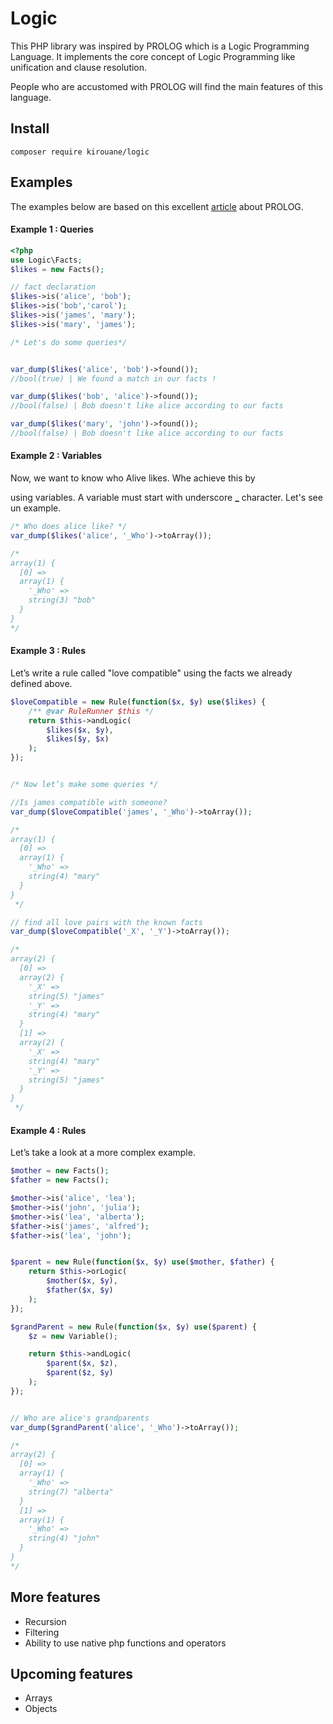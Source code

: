 Logic
=====

This PHP library was inspired by PROLOG which is a Logic Programming Language. It implements the core concept of Logic 
Programming like unification and clause resolution.

People who are accustomed with PROLOG will find the main features of this language.


Install
-------

`composer require kirouane/logic`

Examples
--------

The examples below are based on this excellent [article](https://bernardopires.com/2013/10/try-logic-programming-a-gentle-introduction-to-prolog/) about PROLOG.

#### Example 1 : Queries

```php
<?php
use Logic\Facts;
$likes = new Facts();

// fact declaration
$likes->is('alice', 'bob');
$likes->is('bob','carol');
$likes->is('james', 'mary');
$likes->is('mary', 'james');

/* Let's do some queries*/


var_dump($likes('alice', 'bob')->found());
//bool(true) | We found a match in our facts !

var_dump($likes('bob', 'alice')->found());
//bool(false) | Bob doesn't like alice according to our facts

var_dump($likes('mary', 'john')->found());
//bool(false) | Bob doesn't like alice according to our facts
``` 

#### Example 2 : Variables

Now, we want to know who Alive likes. Whe achieve this by   

using variables. A variable must start with underscore **_** character. Let's see un example.

```php
/* Who does alice like? */
var_dump($likes('alice', '_Who')->toArray());

/*
array(1) {
  [0] =>
  array(1) {
    '_Who' =>
    string(3) "bob"
  }
}
*/
``` 


#### Example 3 : Rules

Let’s write a rule called "love compatible" using the facts we already defined above.

```php
$loveCompatible = new Rule(function($x, $y) use($likes) {
    /** @var RuleRunner $this */
    return $this->andLogic(
        $likes($x, $y),
        $likes($y, $x)
    );
});


/* Now let’s make some queries */

//Is james compatible with someone?
var_dump($loveCompatible('james', '_Who')->toArray());

/*
array(1) {
  [0] =>
  array(1) {
    '_Who' =>
    string(4) "mary"
  }
}
 */

// find all love pairs with the known facts
var_dump($loveCompatible('_X', '_Y')->toArray());

/*
array(2) {
  [0] =>
  array(2) {
    '_X' =>
    string(5) "james"
    '_Y' =>
    string(4) "mary"
  }
  [1] =>
  array(2) {
    '_X' =>
    string(4) "mary"
    '_Y' =>
    string(5) "james"
  }
}
 */
```

#### Example 4 : Rules

Let’s take a look at a more complex example.

```php
$mother = new Facts();
$father = new Facts();

$mother->is('alice', 'lea');
$mother->is('john', 'julia');
$mother->is('lea', 'alberta');
$father->is('james', 'alfred');
$father->is('lea', 'john');


$parent = new Rule(function($x, $y) use($mother, $father) {
    return $this->orLogic(
        $mother($x, $y),
        $father($x, $y)
    );
});

$grandParent = new Rule(function($x, $y) use($parent) {
    $z = new Variable();

    return $this->andLogic(
        $parent($x, $z),
        $parent($z, $y)
    );
});


// Who are alice's grandparents
var_dump($grandParent('alice', '_Who')->toArray());

/*
array(2) {
  [0] =>
  array(1) {
    '_Who' =>
    string(7) "alberta"
  }
  [1] =>
  array(1) {
    '_Who' =>
    string(4) "john"
  }
}
*/
```


More features
-------------

* Recursion
* Filtering
* Ability to use native php functions and operators


Upcoming features
-----------------

* Arrays
* Objects




